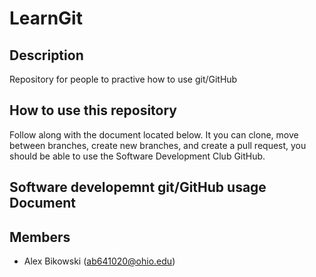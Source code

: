 # LearnGit

## Description
Repository for people to practive how to use git/GitHub

## How to use this repository
Follow along with the document located below. It you can clone, move between branches, create new branches, and create a pull request, you should be able to use the Software Development Club GitHub.

## Software developemnt git/GitHub usage Document

## Members
- Alex Bikowski (ab641020@ohio.edu)
